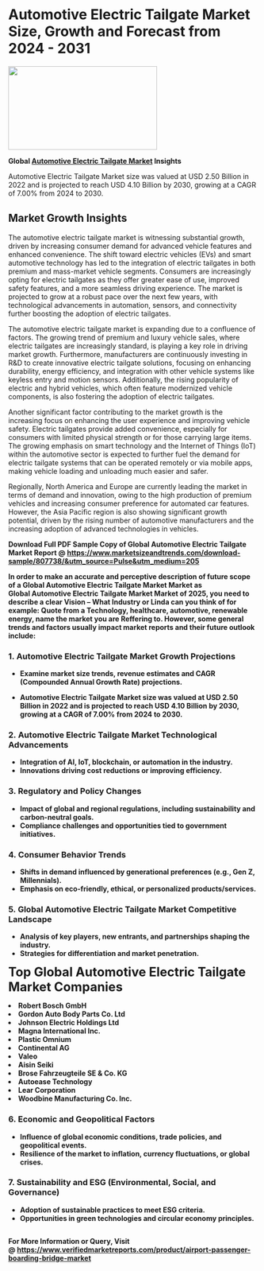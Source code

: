 <H1>Automotive Electric Tailgate Market Size, Growth and Forecast from 2024 - 2031</H1><img class="aligncenter size-medium wp-image-584254" src="https://thirdeyenews.in/wp-content/uploads/2024/09/Global-Market-Research-300x168.jpeg" alt="" width="300" height="168" /><p><strong>Global&nbsp;<a href="https://www.marketsizeandtrends.com/download-sample/807738/&amp;utm_source=Pulse&amp;utm_medium=205">Automotive Electric Tailgate Market</a> Insights</strong></p><p>Automotive Electric Tailgate Market size was valued at USD 2.50 Billion in 2022 and is projected to reach USD 4.10 Billion by 2030, growing at a CAGR of 7.00% from 2024 to 2030.</p><p><h2>Market Growth Insights</h2> <p>The automotive electric tailgate market is witnessing substantial growth, driven by increasing consumer demand for advanced vehicle features and enhanced convenience. The shift toward electric vehicles (EVs) and smart automotive technology has led to the integration of electric tailgates in both premium and mass-market vehicle segments. Consumers are increasingly opting for electric tailgates as they offer greater ease of use, improved safety features, and a more seamless driving experience. The market is projected to grow at a robust pace over the next few years, with technological advancements in automation, sensors, and connectivity further boosting the adoption of electric tailgates.</p> <p><strong></strong></p> <p>The automotive electric tailgate market is expanding due to a confluence of factors. The growing trend of premium and luxury vehicle sales, where electric tailgates are increasingly standard, is playing a key role in driving market growth. Furthermore, manufacturers are continuously investing in R&D to create innovative electric tailgate solutions, focusing on enhancing durability, energy efficiency, and integration with other vehicle systems like keyless entry and motion sensors. Additionally, the rising popularity of electric and hybrid vehicles, which often feature modernized vehicle components, is also fostering the adoption of electric tailgates.</p> <p>Another significant factor contributing to the market growth is the increasing focus on enhancing the user experience and improving vehicle safety. Electric tailgates provide added convenience, especially for consumers with limited physical strength or for those carrying large items. The growing emphasis on smart technology and the Internet of Things (IoT) within the automotive sector is expected to further fuel the demand for electric tailgate systems that can be operated remotely or via mobile apps, making vehicle loading and unloading much easier and safer.</p> <p>Regionally, North America and Europe are currently leading the market in terms of demand and innovation, owing to the high production of premium vehicles and increasing consumer preference for automated car features. However, the Asia Pacific region is also showing significant growth potential, driven by the rising number of automotive manufacturers and the increasing adoption of advanced technologies in vehicles.</p> <p><strong></p><p><span class=""><strong>Download Full PDF Sample Copy of Global Automotive Electric Tailgate Market Report</strong> @ <a href="https://www.marketsizeandtrends.com/download-sample/807738/&amp;utm_source=Pulse&amp;utm_medium=205" target="_blank">https://www.marketsizeandtrends.com/download-sample/807738/&amp;utm_source=Pulse&amp;utm_medium=205</a></span></p><p>In order to make an accurate and perceptive description of future scope of a Global&nbsp;Automotive Electric Tailgate Market Market as Global&nbsp;Automotive Electric Tailgate Market Market of 2025, you need to describe a clear Vision &ndash; What Industry or Linda can you think of for example: Quote from a Technology, healthcare, automotive, renewable energy, name the market you are Reffering to. However, some general trends and factors usually impact market reports and their future outlook include:</p><h3>1.&nbsp;<strong>Automotive Electric Tailgate Market Growth Projections</strong></h3><ul><li>Examine market size trends, revenue estimates and CAGR (Compounded Annual Growth Rate) projections.</li><li><p>Automotive Electric Tailgate Market size was valued at USD 2.50 Billion in 2022 and is projected to reach USD 4.10 Billion by 2030, growing at a CAGR of 7.00% from 2024 to 2030.</p></li></ul><h3>2.&nbsp;<strong>Automotive Electric Tailgate Market Technological Advancements</strong></h3><ul><li>Integration of AI, IoT, blockchain, or automation in the industry.</li><li>Innovations driving cost reductions or improving efficiency.</li></ul><h3>3.&nbsp;<strong>Regulatory and Policy Changes</strong></h3><ul><li>Impact of global and regional regulations, including sustainability and carbon-neutral goals.</li><li>Compliance challenges and opportunities tied to government initiatives.</li></ul><h3>4.&nbsp;<strong>Consumer Behavior Trends</strong></h3><ul><li>Shifts in demand influenced by generational preferences (e.g., Gen Z, Millennials).</li><li>Emphasis on eco-friendly, ethical, or personalized products/services.</li></ul><h3>5.&nbsp;<strong>Global Automotive Electric Tailgate Market Competitive Landscape</strong></h3><ul><li>Analysis of key players, new entrants, and partnerships shaping the industry.</li><li>Strategies for differentiation and market penetration.</li></ul><p data-pm-slice="1 1 []"><span style="color: inherit; font-family: inherit; font-size: 25px;">Top Global Automotive Electric Tailgate Market Companies</span></p><div class="" data-test-id=""><p><li>Robert Bosch GmbH</li><li> Gordon Auto Body Parts Co. Ltd</li><li> Johnson Electric Holdings Ltd</li><li> Magna International Inc.</li><li> Plastic Omnium</li><li> Continental AG</li><li> Valeo</li><li> Aisin Seiki</li><li> Brose Fahrzeugteile SE & Co. KG</li><li> Autoease Technology</li><li> Lear Corporation</li><li> Woodbine Manufacturing Co. Inc.</li></p></div><h3>6.&nbsp;<strong>Economic and Geopolitical Factors</strong></h3><ul><li>Influence of global economic conditions, trade policies, and geopolitical events.</li><li>Resilience of the market to inflation, currency fluctuations, or global crises.</li></ul><h3>7.&nbsp;<strong>Sustainability and ESG (Environmental, Social, and Governance)</strong></h3><ul><li>Adoption of sustainable practices to meet ESG criteria.</li><li>Opportunities in green technologies and circular economy principles.</li></ul><h2><strong style="font-size: 14px;">For More Information or Query, Visit @&nbsp;</strong><a style="background-color: #ffffff; font-size: 14px;" href="https://www.marketsizeandtrends.com/report/automotive-electric-tailgate-market/" target="_blank">https://www.verifiedmarketreports.com/product/airport-passenger-boarding-bridge-market</a></h2>

